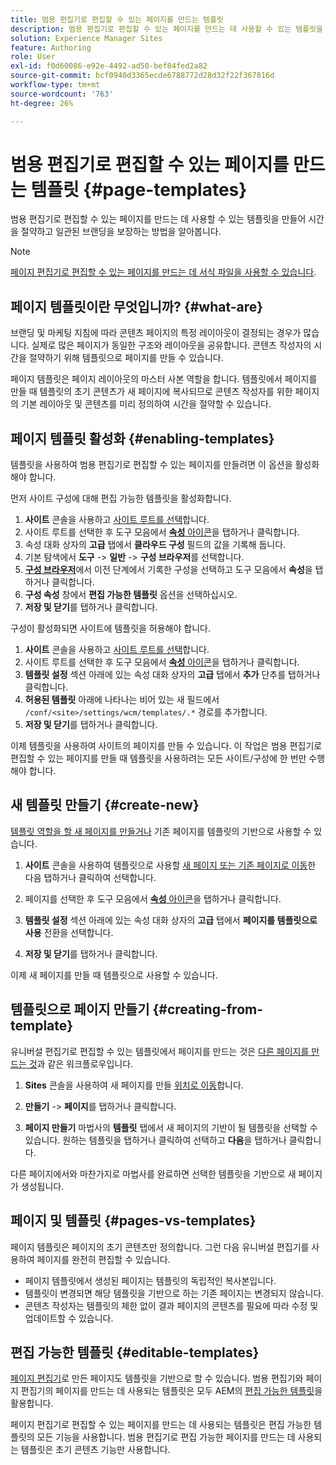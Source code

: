 ```yaml
---
title: 범용 편집기로 편집할 수 있는 페이지를 만드는 템플릿
description: 범용 편집기로 편집할 수 있는 페이지를 만드는 데 사용할 수 있는 템플릿을 만들어 시간을 절약하고 일관된 브랜딩을 보장하는 방법을 알아봅니다.
solution: Experience Manager Sites
feature: Authoring
role: User
exl-id: f0d60086-e92e-4492-ad50-bef84fed2a82
source-git-commit: bcf0940d3365ecde6788772d28d32f22f367816d
workflow-type: tm+mt
source-wordcount: '763'
ht-degree: 26%

---
```



# 범용 편집기로 편집할 수 있는 페이지를 만드는 템플릿 {#page-templates}

범용 편집기로 편집할 수 있는 페이지를 만드는 데 사용할 수 있는 템플릿을 만들어 시간을 절약하고 일관된 브랜딩을 보장하는 방법을 알아봅니다.

>[!NOTE]
>
>[페이지 편집기로 편집할 수 있는 페이지를 만드는 데 서식 파일을 사용할 수 있습니다](/help/sites-cloud/authoring/page-editor/templates.md).

## 페이지 템플릿이란 무엇입니까? {#what-are}

브랜딩 및 마케팅 지침에 따라 콘텐츠 페이지의 특정 레이아웃이 결정되는 경우가 많습니다. 실제로 많은 페이지가 동일한 구조와 레이아웃을 공유합니다. 콘텐츠 작성자의 시간을 절약하기 위해 템플릿으로 페이지를 만들 수 있습니다.

페이지 템플릿은 페이지 레이아웃의 마스터 사본 역할을 합니다. 템플릿에서 페이지를 만들 때 템플릿의 초기 콘텐츠가 새 페이지에 복사되므로 콘텐츠 작성자를 위한 페이지의 기본 레이아웃 및 콘텐츠를 미리 정의하여 시간을 절약할 수 있습니다.

## 페이지 템플릿 활성화 {#enabling-templates}

템플릿을 사용하여 범용 편집기로 편집할 수 있는 페이지를 만들려면 이 옵션을 활성화해야 합니다.

먼저 사이트 구성에 대해 편집 가능한 템플릿을 활성화합니다.

1. **사이트** 콘솔을 사용하고 [사이트 루트를 선택](/help/sites-cloud/authoring/sites-console/introduction.md#selecting-resources)합니다.
1. 사이트 루트를 선택한 후 도구 모음에서 [**속성** 아이콘](/help/sites-cloud/authoring/sites-console/page-properties.md)을 탭하거나 클릭합니다.
1. 속성 대화 상자의 **고급** 탭에서 **클라우드 구성** 필드의 값을 기록해 둡니다.
1. 기본 탐색에서 **도구** -> **일반** -> **구성 브라우저**&#x200B;를 선택합니다.
1. **[구성 브라우저](/help/implementing/developing/introduction/configurations.md)**&#x200B;에서 이전 단계에서 기록한 구성을 선택하고 도구 모음에서 **속성**&#x200B;을 탭하거나 클릭합니다.
1. **구성 속성** 창에서 **편집 가능한 템플릿** 옵션을 선택하십시오.
1. **저장 및 닫기**&#x200B;를 탭하거나 클릭합니다.

구성이 활성화되면 사이트에 템플릿을 허용해야 합니다.

1. **사이트** 콘솔을 사용하고 [사이트 루트를 선택](/help/sites-cloud/authoring/sites-console/introduction.md#selecting-resources)합니다.
1. 사이트 루트를 선택한 후 도구 모음에서 [**속성** 아이콘](/help/sites-cloud/authoring/sites-console/page-properties.md)을 탭하거나 클릭합니다.
1. **템플릿 설정** 섹션 아래에 있는 속성 대화 상자의 **고급** 탭에서 **추가** 단추를 탭하거나 클릭합니다.
1. **허용된 템플릿** 아래에 나타나는 비어 있는 새 필드에서 `/conf/<site>/settings/wcm/templates/.*` 경로를 추가합니다.
1. **저장 및 닫기**&#x200B;를 탭하거나 클릭합니다.

이제 템플릿을 사용하여 사이트의 페이지를 만들 수 있습니다. 이 작업은 범용 편집기로 편집할 수 있는 페이지를 만들 때 템플릿을 사용하려는 모든 사이트/구성에 한 번만 수행해야 합니다.

## 새 템플릿 만들기 {#create-new}

[템플릿 역할을 할 새 페이지를 만들거나](/help/sites-cloud/authoring/sites-console/creating-pages.md) 기존 페이지를 템플릿의 기반으로 사용할 수 있습니다.

1. **사이트** 콘솔을 사용하여 템플릿으로 사용할 [새 페이지 또는 기존 페이지로 이동](/help/sites-cloud/authoring/sites-console/introduction.md#selecting-resources)한 다음 탭하거나 클릭하여 선택합니다.

1. 페이지를 선택한 후 도구 모음에서 [**속성** 아이콘](/help/sites-cloud/authoring/sites-console/page-properties.md)을 탭하거나 클릭합니다.

1. **템플릿 설정** 섹션 아래에 있는 속성 대화 상자의 **고급** 탭에서 **페이지를 템플릿으로 사용** 전환을 선택합니다.

1. **저장 및 닫기**&#x200B;를 탭하거나 클릭합니다.

이제 새 페이지를 만들 때 템플릿으로 사용할 수 있습니다.

## 템플릿으로 페이지 만들기 {#creating-from-template}

유니버설 편집기로 편집할 수 있는 템플릿에서 페이지를 만드는 것은 [다른 페이지를 만드는 것](/help/sites-cloud/authoring/sites-console/creating-pages.md)과 같은 워크플로우입니다.

1. **Sites** 콘솔을 사용하여 새 페이지를 만들 [위치로 이동](/help/sites-cloud/authoring/sites-console/introduction.md#selecting-resources)합니다.

1. **만들기** -> **페이지**&#x200B;를 탭하거나 클릭합니다.

1. **페이지 만들기** 마법사의 **템플릿** 탭에서 새 페이지의 기반이 될 템플릿을 선택할 수 있습니다. 원하는 템플릿을 탭하거나 클릭하여 선택하고 **다음**&#x200B;을 탭하거나 클릭합니다.

다른 페이지에서와 마찬가지로 마법사를 완료하면 선택한 템플릿을 기반으로 새 페이지가 생성됩니다.

## 페이지 및 템플릿 {#pages-vs-templates}

페이지 템플릿은 페이지의 초기 콘텐츠만 정의합니다. 그런 다음 유니버설 편집기를 사용하여 페이지를 완전히 편집할 수 있습니다.

* 페이지 템플릿에서 생성된 페이지는 템플릿의 독립적인 복사본입니다.
* 템플릿이 변경되면 해당 템플릿을 기반으로 하는 기존 페이지는 변경되지 않습니다.
* 콘텐츠 작성자는 템플릿의 제한 없이 결과 페이지의 콘텐츠를 필요에 따라 수정 및 업데이트할 수 있습니다.

## 편집 가능한 템플릿 {#editable-templates}

[페이지 편집기](/help/sites-cloud/authoring/page-editor/introduction.md)로 만든 페이지도 템플릿을 기반으로 할 수 있습니다. 범용 편집기와 페이지 편집기의 페이지를 만드는 데 사용되는 템플릿은 모두 AEM의 [편집 가능한 템플릿](/help/implementing/developing/components/templates.md)을 활용합니다.

페이지 편집기로 편집할 수 있는 페이지를 만드는 데 사용되는 템플릿은 편집 가능한 템플릿의 모든 기능을 사용합니다. 범용 편집기로 편집 가능한 페이지를 만드는 데 사용되는 템플릿은 초기 콘텐츠 기능만 사용합니다.
